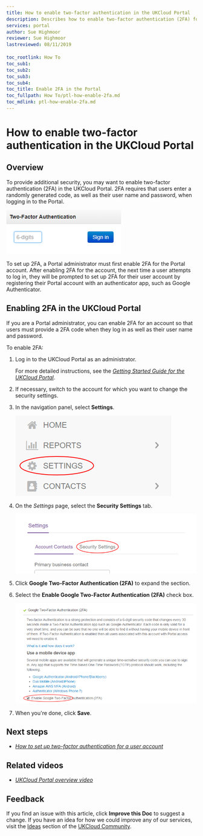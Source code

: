 ```yaml
---
title: How to enable two-factor authentication in the UKCloud Portal
description: Describes how to enable two-factor authentication (2FA) for a UKCloud Portal account
services: portal
author: Sue Highmoor
reviewer: Sue Highmoor
lastreviewed: 08/11/2019

toc_rootlink: How To
toc_sub1: 
toc_sub2:
toc_sub3:
toc_sub4:
toc_title: Enable 2FA in the Portal
toc_fullpath: How To/ptl-how-enable-2fa.md
toc_mdlink: ptl-how-enable-2fa.md
---
```


# How to enable two-factor authentication in the UKCloud Portal

## Overview

To provide additional security, you may want to enable two-factor authentication (2FA) in the UKCloud Portal. 2FA requires that users enter a randomly generated code, as well as their user name and password, when logging in to the Portal.

![Two-Factor Authentication dialog box in the UKCloud Portal](images/ptl-2fa.png)

To set up 2FA, a Portal administrator must first enable 2FA for the Portal account. After enabling 2FA for the account, the next time a user attempts to log in, they will be prompted to set up 2FA for their user account by registering their Portal account with an authenticator app, such as Google Authenticator.

## Enabling 2FA in the UKCloud Portal

If you are a Portal administrator, you can enable 2FA for an account so that users must provide a 2FA code when they log in as well as their user name and password.

To enable 2FA:

1. Log in to the UKCloud Portal as an administrator.

    For more detailed instructions, see the [*Getting Started Guide for the UKCloud Portal*](ptl-gs.md).

2. If necessary, switch to the account for which you want to change the security settings.

3. In the navigation panel, select **Settings**.

    ![Settings menu option in the UKCloud Portal](images/ptl-mnu-settings.png)

4. On the *Settings* page, select the **Security Settings** tab.

    ![Security Settings tab of the Settings page](images/ptl-settings-tab-security.png)

5. Click **Google Two-Factor Authentication (2FA)** to expand the section.

6. Select the **Enable Google Two-Factor Authentication (2FA)** check box.

    ![Enable 2FA security setting](images/ptl-2fa-enable.png)

7. When you're done, click **Save**.

## Next steps

- [*How to set up two-factor authentication for a user account*](ptl-how-setup-2fa.md)

## Related videos

- [*UKCloud Portal overview video*](ptl-vid-portal.md)

## Feedback

If you find an issue with this article, click **Improve this Doc** to suggest a change. If you have an idea for how we could improve any of our services, visit the [Ideas](https://community.ukcloud.com/ideas) section of the [UKCloud Community](https://community.ukcloud.com).
